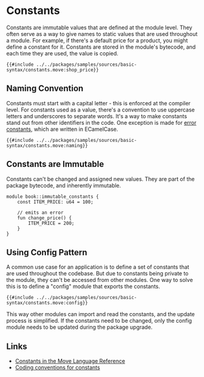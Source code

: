 # Constants

<!--

Chapter: Basic Syntax
Goal: Introduce constants.
Notes:
    - constants are immutable
    - constants are private
    - start with a capital letter always
    - stored in the bytecode (but w/o a name)
    - mention standard for naming constants

Links:
    - next section (abort and assert)
    - coding conventions (constants)
    - constants (language reference)

 -->

Constants are immutable values that are defined at the module level. They often serve as a way to give names to static values that are used throughout a module. For example, if there's a default price for a product, you might define a constant for it. Constants are stored in the module's bytecode, and each time they are used, the value is copied.

```move
{{#include ../../packages/samples/sources/basic-syntax/constants.move:shop_price}}
```

## Naming Convention

Constants must start with a capital letter - this is enforced at the compiler level. For constants used as a value, there's a convention to use uppercase letters and underscores to separate words. It's a way to make constants stand out from other identifiers in the code. One exception is made for [error constants](./assert-and-abort.md#assert-and-abort), which are written in ECamelCase.

```move
{{#include ../../packages/samples/sources/basic-syntax/constants.move:naming}}
```

## Constants are Immutable

Constants can't be changed and assigned new values. They are part of the package bytecode, and inherently immutable.

```move
module book::immutable_constants {
    const ITEM_PRICE: u64 = 100;

    // emits an error
    fun change_price() {
        ITEM_PRICE = 200;
    }
}
```

## Using Config Pattern

A common use case for an application is to define a set of constants that are used throughout the codebase. But due to constants being private to the module, they can't be accessed from other modules. One way to solve this is to define a "config" module that exports the constants.

```move
{{#include ../../packages/samples/sources/basic-syntax/constants.move:config}}
```

This way other modules can import and read the constants, and the update process is simplified. If the constants need to be changed, only the config module needs to be updated during the package upgrade.

## Links

- [Constants in the Move Language Reference](/reference/constants.html)
- [Coding conventions for constants](./../guides/coding-conventions.md#constants)
